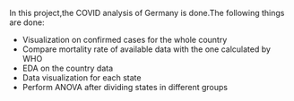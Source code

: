 In this project,the COVID analysis of Germany is done.The following things are done:
* Visualization on confirmed cases for the whole country
* Compare mortality rate of available data with the one calculated by WHO
* EDA on the country data
* Data visualization for each state
* Perform ANOVA after dividing states in different groups
